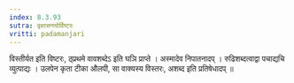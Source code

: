 ```yaml
---
index: 8.3.93
sutra: वृक्षासनयोर्विष्टरः
vritti: padamanjari
---
```


 विस्तीर्यत इति विष्टरः, ठ्प्रथमे वावशब्देऽ इति घञि प्राप्ते । अस्मादेव निपातनादप् । रुढिशब्दत्वाद्वा पचाद्यचि व्युत्पाद्यः । उलपेन कृता टीका औलपी, सा वाक्यस्य विस्तरः, अशब्द इति प्रतिषेधादप् ॥